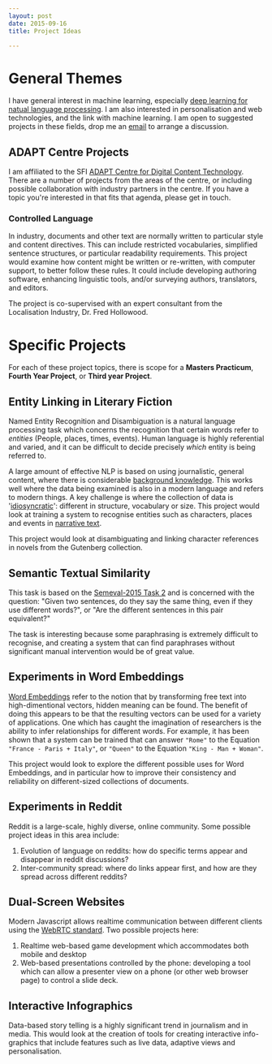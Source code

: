 ```yaml
---
layout: post
date: 2015-09-16
title: Project Ideas

---
```


# General Themes

I have general interest in machine learning, especially [deep learning for natual language processing](http://www.socher.org/index.php/DeepLearningTutorial/DeepLearningTutorial). I am also interested in personalisation and web technologies, and the link with machine learning. I am open to suggested projects in these fields, drop me an [email](malito:Alexander.OConnor@scss.tcd.ie) to arrange a discussion.

## ADAPT Centre Projects

I am affiliated to the SFI [ADAPT Centre for Digital Content
Technology](http://www.adaptcentre.ie). There are a number of projects from the
areas of the centre, or including possible collaboration with industry partners
in the centre. If you have a topic you're interested in that fits that agenda,
please get in touch.

### Controlled Language

In industry, documents and other text are normally written to
particular style and content directives. This can include restricted
vocabularies, simplified sentence structures, or particular
readability requirements. This project would examine how content might
be written or re-written, with computer support, to better follow
these rules. It could include developing authoring software, enhancing
linguistic tools, and/or surveying authors, translators, and editors.

The project is co-supervised with an expert consultant from the
Localisation Industry, Dr. Fred Hollowood.

# Specific Projects

For each of these project topics, there is scope for a __Masters Practicum__, __Fourth Year Project__, or __Third year Project__.

## Entity Linking in Literary Fiction

Named Entity Recognition and Disambiguation is a natural language processing task which concerns the recognition that certain words refer to _entities_ (People, places, times, events). Human language is highly referential and varied, and it can be difficult to decide precisely _which_ entity is being referred to.

A large amount of effective NLP is based on using journalistic, general content, where there is considerable [background knowledge](http://www.dlib.org/dlib/march06/crane/03crane.html). This works well where the data being examined is also in a modern language and refers to modern things. A key challenge is where the collection of data is '[idiosyncratic](http://dl.acm.org/citation.cfm?id=2568013)': different in structure, vocabulary or size. This project would look at training a system to recognise entities such as characters, places and events in [narrative text](http://anthology.aclweb.org/W/W11/W11-41.pdf#page=80).

This project would look at disambiguating and linking character references in novels from the Gutenberg collection.

## Semantic Textual Similarity

This task is based on the [Semeval-2015 Task 2](http://alt.qcri.org/semeval2015/task2/) and is concerned with the question:
     "Given two sentences, do they say the same thing, even if they use different words?", or "Are the different sentences in this pair equivalent?"

The task is interesting because some paraphrasing is extremely difficult to recognise, and creating a system that can find paraphrases without significant manual intervention would be of great value.

## Experiments in Word Embeddings

[Word Embeddings](http://colah.github.io/posts/2014-07-NLP-RNNs-Representations/) refer to the notion that by transforming free text into high-dimentional vectors, hidden meaning can be found. The benefit of doing this appears to be that the resulting vectors can be used for a variety of applications. One which has caught the imagination of researchers is the ability to infer relationships for different words. For example, it has been shown that a system can be trained that can answer ``"Rome"`` to the Equation ``"France - Paris + Italy"``, or ``"Queen"`` to the Equation ``"King - Man + Woman"``.

This project would look to explore the different possible uses for Word Embeddings, and in particular how to improve their consistency and reliability on different-sized collections of documents.

## Experiments in Reddit
Reddit is a large-scale, highly diverse, online community. Some possible
project ideas in this area include:

1. Evolution of language on reddits: how do specific terms appear and disappear
   in reddit discussions?
2. Inter-community spread: where do links appear first, and how are they spread
   across different reddits?

## Dual-Screen Websites

Modern Javascript allows realtime communication between different clients using
the [WebRTC standard](http://www.webrtc.org/). Two possible projects here:

1. Realtime web-based game development which accommodates both mobile and
   desktop
2. Web-based presentations controlled by the phone: developing a tool which can
   allow a presenter view on a phone (or other web browser page) to control a
slide deck.

## Interactive Infographics

Data-based story telling is a highly significant trend in journalism and in
media. This would look at the creation of tools for creating interactive
info-graphics that include features such as live data, adaptive views and
personalisation.
